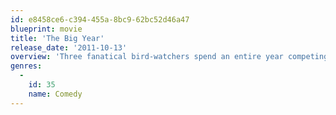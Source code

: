 ```yaml
---
id: e8458ce6-c394-455a-8bc9-62bc52d46a47
blueprint: movie
title: 'The Big Year'
release_date: '2011-10-13'
overview: 'Three fanatical bird-watchers spend an entire year competing to spot the highest number of species as El Nino sends an extraordinary variety of rare breeds flying up into the U.S., but they quickly discover that there are more important things than coming out on top of the competition'
genres:
  -
    id: 35
    name: Comedy
---
```

